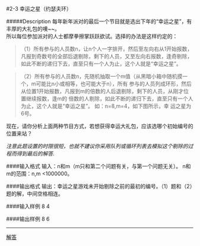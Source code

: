 #2-3 幸运之星（约瑟夫环）

#####Description
每年新年派对的最后一个节目就是选出下年的“幸运之星”，有丰厚的大礼包的噢~~。  
所以每位参加派对的人士都摩拳擦掌跃跃欲试。选择的办法是这样约定的：

>（1）所有参与的人员数n，让n个人一字排开，然后至左向右从1开始报数，凡报到奇数号的全部后退剔除，剩下的人员，又至左向右报数，逢奇剔除，如此不断的递归下去，直至只有一个人为止，这个人就是“幸运之星”。

>（2）所有参与的人员数n，先随机抽取一个m值（从黑暗小箱中随机摸一个，m可能比n小或相等，也可能大于n），所有
参与的人员列成环形，然后从位置1开始报数，凡报到m的倍数的人后退剔除，剩下的人员，从刚才位置继续报数，逢m的
倍数的人剔除，如此不断的递归下去，直至只有一个人为止，这个人就是“幸运之星”。 如：n=8,m=4，如下图所示，幸
运之星为6号。

现在，请你分析上面两种节目方式，若想获得幸运大礼包，应该选哪个初始编号的位置来站？

*注意此题设置的时限很短，也就不建议你采用队列或循环列表去模拟这个剔除的过程而得到最后的解答.*

####输入格式
输入：n和m（m只和第二个问题有关，与第一个问题无关）。
n和m的范围：n,m <1000000。  


####输出格式
输出：幸运之星游戏未开始剔除之前的最初的编号。（1）题和（2）题的解，中间空格相连。


####输入样例
8 4


####输出样例
8 6


----


[解答](../源码/2-3.cpp)